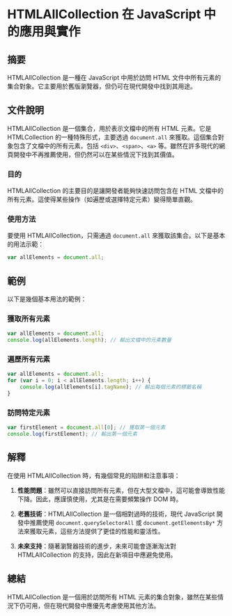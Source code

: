 <!--
Meta Description: # HTMLAllCollection 在 JavaScript 中的應用與實作 ## 摘要 HTMLAllCollection 是一種在 JavaScript 中用於訪問 HTML 文件中所有元素的集合對象。它主要用於舊版瀏覽器，但仍可在現代開發中找到其用途。 ## 文件說明 HTMLAllCol...
Meta Keywords: htmlallcollection, document, javascript, all, allelements
-->

# HTMLAllCollection 在 JavaScript 中的應用與實作

## 摘要
HTMLAllCollection 是一種在 JavaScript 中用於訪問 HTML 文件中所有元素的集合對象。它主要用於舊版瀏覽器，但仍可在現代開發中找到其用途。

## 文件說明
HTMLAllCollection 是一個集合，用於表示文檔中的所有 HTML 元素。它是 HTMLCollection 的一種特殊形式，主要透過 `document.all` 來獲取。這個集合對象包含了文檔中的所有元素，包括 `<div>`、`<span>`、`<a>` 等。雖然在許多現代的網頁開發中不再推薦使用，但仍然可以在某些情況下找到其價值。

### 目的
HTMLAllCollection 的主要目的是讓開發者能夠快速訪問包含在 HTML 文檔中的所有元素。這使得某些操作（如遍歷或選擇特定元素）變得簡單直觀。

### 使用方法
要使用 HTMLAllCollection，只需通過 `document.all` 來獲取該集合。以下是基本的用法示範：

```javascript
var allElements = document.all;
```

## 範例
以下是幾個基本用法的範例：

### 獲取所有元素
```javascript
var allElements = document.all;
console.log(allElements.length); // 輸出文檔中的元素數量
```

### 遍歷所有元素
```javascript
var allElements = document.all;
for (var i = 0; i < allElements.length; i++) {
    console.log(allElements[i].tagName); // 輸出每個元素的標籤名稱
}
```

### 訪問特定元素
```javascript
var firstElement = document.all[0]; // 獲取第一個元素
console.log(firstElement); // 輸出第一個元素
```

## 解釋
在使用 HTMLAllCollection 時，有幾個常見的陷阱和注意事項：

1. **性能問題**：雖然可以直接訪問所有元素，但在大型文檔中，這可能會導致性能下降。因此，應謹慎使用，尤其是在需要頻繁操作 DOM 時。
   
2. **老舊技術**：HTMLAllCollection 是一個相對過時的技術，現代 JavaScript 開發中推薦使用 `document.querySelectorAll` 或 `document.getElementsBy*` 方法來獲取元素，這些方法提供了更佳的性能和靈活性。

3. **未來支持**：隨著瀏覽器技術的進步，未來可能會逐漸淘汰對 HTMLAllCollection 的支持，因此在新項目中應避免使用。

## 總結
HTMLAllCollection 是一個用於訪問所有 HTML 元素的集合對象，雖然在某些情況下仍可用，但在現代開發中應優先考慮使用其他方法。